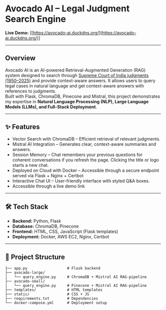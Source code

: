 # Avocado AI – Legal Judgment Search Engine

**Live Demo:** [[https://avocado-ai.duckdns.org/](https://avocado-ai.duckdns.org/)]

---

## Overview
Avocado AI is an AI-powered Retrieval-Augmented Generation (RAG) system designed to search through [Supreme Court of India judgments (1950–2025)](https://www.kaggle.com/datasets/adarshsingh0903/legal-dataset-sc-judgments-india-19502024) and provide context-aware answers. It allows users to query legal cases in natural language and get context-aware answers with references to judgments.  
Built with Flask, ChromaDB, Pinecone and Mistral, this project demonstrates my expertise in **Natural Language Processing (NLP), Large Language Models (LLMs), and Full-Stack Deployment**.

---

## ✨ Features
* Vector Search with ChromaDB – Efficient retrieval of relevant judgments.
* Mistral AI Integration – Generates clear, context-aware summaries and answers.
* Session Memory – Chat remembers your previous questions for coherent conversations if you refresh the page. Clicking the title or logo starts a new chat.
* Deployed on Cloud with Docker – Accessible through a secure endpoint served via Flask + Nginx + Certbot
* Interactive Chat UI – User-friendly interface with styled Q&A boxes.
* Accessible through a live demo link  

---

## 🛠 Tech Stack
- **Backend:** Python, Flask  
- **Database:** ChromaDB, Pinecone
- **Frontend:** HTML, CSS, JavaScript (Flask templates)  
- **Deployment:** Docker, AWS EC2, Nginx, Certbot  

---
## 📂 Project Structure
```
├── app.py                  # Flask backend
├── avocado-large/
│   └── query_engine.py     # ChromaDB + Mistral AI RAG-pipeline
├── avocado-small/
│   └── query_engine.py     # Pinecone + Mistral AI RAG-pipeline
├── templates/              # HTML templates
├── static/                 # CSS + JS
├── requirements.txt        # Dependencies
└── docker-compose.yml      # Deployment setup
```
